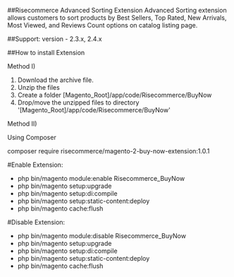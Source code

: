 ##Risecommerce Advanced Sorting Extension
Advanced Sorting extension allows customers to sort products by Best Sellers, Top Rated, New Arrivals, Most Viewed, and Reviews Count options on catalog listing page.

##Support: 
version - 2.3.x, 2.4.x

##How to install Extension

Method I)

1. Download the archive file.
2. Unzip the files
3. Create a folder [Magento_Root]/app/code/Risecommerce/BuyNow
4. Drop/move the unzipped files to directory '[Magento_Root]/app/code/Risecommerce/BuyNow'

Method II)

Using Composer

composer require risecommerce/magento-2-buy-now-extension:1.0.1

#Enable Extension:
- php bin/magento module:enable Risecommerce_BuyNow
- php bin/magento setup:upgrade
- php bin/magento setup:di:compile
- php bin/magento setup:static-content:deploy
- php bin/magento cache:flush

#Disable Extension:
- php bin/magento module:disable Risecommerce_BuyNow
- php bin/magento setup:upgrade
- php bin/magento setup:di:compile
- php bin/magento setup:static-content:deploy
- php bin/magento cache:flush
